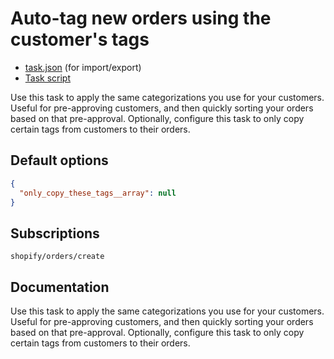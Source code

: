 # Auto-tag new orders using the customer's tags

* [task.json](../../tasks/auto-tag-orders-using-the-customers-tags.json) (for import/export)
* [Task script](./script.liquid)

Use this task to apply the same categorizations you use for your customers. Useful for pre-approving customers, and then quickly sorting your orders based on that pre-approval. Optionally, configure this task to only copy certain tags from customers to their orders.

## Default options

```json
{
  "only_copy_these_tags__array": null
}
```

## Subscriptions

```liquid
shopify/orders/create
```

## Documentation

Use this task to apply the same categorizations you use for your customers. Useful for pre-approving customers, and then quickly sorting your orders based on that pre-approval. Optionally, configure this task to only copy certain tags from customers to their orders.
